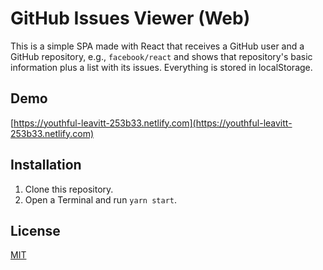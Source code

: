 # GitHub Issues Viewer (Web)
This is a simple SPA made with React that receives a GitHub user and a GitHub repository, e.g., ``facebook/react`` and shows that repository's basic information plus a list with its issues. Everything is stored in localStorage.

## Demo

[https://youthful-leavitt-253b33.netlify.com](https://youthful-leavitt-253b33.netlify.com)

## Installation

1. Clone this repository.
2. Open a Terminal and run ``yarn start``.

## License

[MIT](https://choosealicense.com/licenses/mit/)

